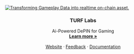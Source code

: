 <a href="https://turf.gg">
  <img alt="Transforming Gameplay Data into realtime on-chain asset." src="https://turf.gg/preview.png">
</a>

  <h3 align="center">TURF Labs </h3>

  <p align="center">
    Ai-Powered DePIN for Gaming
    <br />
    <a href="https://turf.gg"><strong>Learn more »</strong></a>
    <br />
    <br />
    <a href="https://turf.gg">Website</a>
    ·
    <a href="mailTo:admin@turf.gg">Feedback</a>
    ·
    <a href="https://docs.turf.gg">Documentation</a>
  </p>
